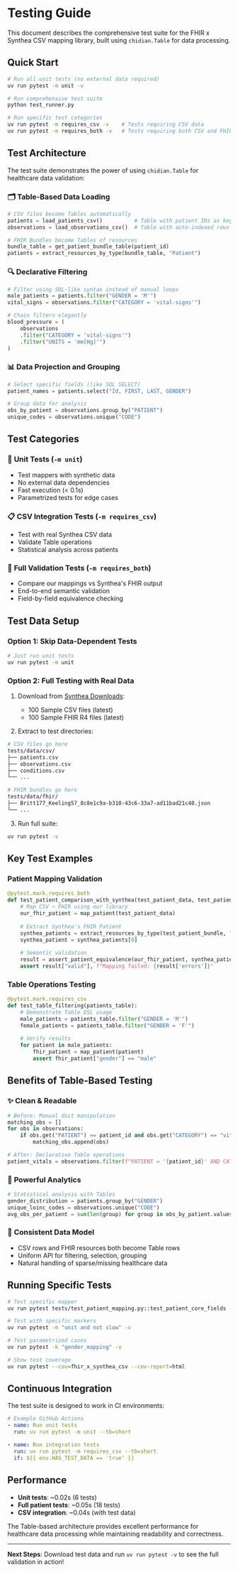 # Testing Guide

This document describes the comprehensive test suite for the FHIR x Synthea CSV mapping library, built using `chidian.Table` for data processing.

## Quick Start

```bash
# Run all unit tests (no external data required)
uv run pytest -m unit -v

# Run comprehensive test suite
python test_runner.py

# Run specific test categories
uv run pytest -m requires_csv -v    # Tests requiring CSV data
uv run pytest -m requires_both -v   # Tests requiring both CSV and FHIR data
```

## Test Architecture

The test suite demonstrates the power of using `chidian.Table` for healthcare data validation:

### 🗂️ **Table-Based Data Loading**

```python
# CSV files become Tables automatically
patients = load_patients_csv()          # Table with patient IDs as keys
observations = load_observations_csv()  # Table with auto-indexed rows

# FHIR Bundles become Tables of resources  
bundle_table = get_patient_bundle_table(patient_id)
patients = extract_resources_by_type(bundle_table, "Patient")
```

### 🔍 **Declarative Filtering**

```python
# Filter using SQL-like syntax instead of manual loops
male_patients = patients.filter("GENDER = 'M'")
vital_signs = observations.filter("CATEGORY = 'vital-signs'")

# Chain filters elegantly
blood_pressure = (
    observations
    .filter("CATEGORY = 'vital-signs'")
    .filter("UNITS = 'mm[Hg]'")
)
```

### 📊 **Data Projection and Grouping**

```python
# Select specific fields (like SQL SELECT)
patient_names = patients.select("Id, FIRST, LAST, GENDER")

# Group data for analysis
obs_by_patient = observations.group_by("PATIENT")
unique_codes = observations.unique("CODE")
```

## Test Categories

### 🧪 **Unit Tests** (`-m unit`)
- Test mappers with synthetic data
- No external data dependencies
- Fast execution (< 0.1s)
- Parametrized tests for edge cases

### 📋 **CSV Integration Tests** (`-m requires_csv`)  
- Test with real Synthea CSV data
- Validate Table operations
- Statistical analysis across patients

### 🔬 **Full Validation Tests** (`-m requires_both`)
- Compare our mappings vs Synthea's FHIR output
- End-to-end semantic validation
- Field-by-field equivalence checking

## Test Data Setup

### Option 1: Skip Data-Dependent Tests
```bash
# Just run unit tests
uv run pytest -m unit
```

### Option 2: Full Testing with Real Data
1. Download from [Synthea Downloads](https://synthea.mitre.org/downloads):
   - 100 Sample CSV files (latest)
   - 100 Sample FHIR R4 files (latest)

2. Extract to test directories:
```bash
# CSV files go here
tests/data/csv/
├── patients.csv
├── observations.csv
├── conditions.csv
└── ...

# FHIR bundles go here  
tests/data/fhir/
├── Britt177_Keeling57_8c8e1c9a-b310-43c6-33a7-ad11bad21c40.json
└── ...
```

3. Run full suite:
```bash
uv run pytest -v
```

## Key Test Examples

### Patient Mapping Validation
```python
@pytest.mark.requires_both
def test_patient_comparison_with_synthea(test_patient_data, test_patient_bundle):
    # Map CSV → FHIR using our library
    our_fhir_patient = map_patient(test_patient_data)
    
    # Extract Synthea's FHIR Patient  
    synthea_patients = extract_resources_by_type(test_patient_bundle, "Patient")
    synthea_patient = synthea_patients[0]
    
    # Semantic validation
    result = assert_patient_equivalence(our_fhir_patient, synthea_patient)
    assert result["valid"], f"Mapping failed: {result['errors']}"
```

### Table Operations Testing
```python
@pytest.mark.requires_csv  
def test_table_filtering(patients_table):
    # Demonstrate Table DSL usage
    male_patients = patients_table.filter("GENDER = 'M'")
    female_patients = patients_table.filter("GENDER = 'F'")
    
    # Verify results
    for patient in male_patients:
        fhir_patient = map_patient(patient)
        assert fhir_patient["gender"] == "male"
```

## Benefits of Table-Based Testing

### ✨ **Clean & Readable**
```python
# Before: Manual dict manipulation
matching_obs = []
for obs in observations:
    if obs.get("PATIENT") == patient_id and obs.get("CATEGORY") == "vital-signs":
        matching_obs.append(obs)

# After: Declarative Table operations  
patient_vitals = observations.filter(f"PATIENT = '{patient_id}' AND CATEGORY = 'vital-signs'")
```

### 🚀 **Powerful Analytics**
```python
# Statistical analysis with Tables
gender_distribution = patients.group_by("GENDER")
unique_loinc_codes = observations.unique("CODE")
avg_obs_per_patient = sum(len(group) for group in obs_by_patient.values()) / len(obs_by_patient)
```

### 🔗 **Consistent Data Model**
- CSV rows and FHIR resources both become Table rows
- Uniform API for filtering, selection, grouping
- Natural handling of sparse/missing healthcare data

## Running Specific Tests

```bash
# Test specific mapper
uv run pytest tests/test_patient_mapping.py::test_patient_core_fields -v

# Test with specific markers
uv run pytest -m "unit and not slow" -v

# Test parametrized cases
uv run pytest -k "gender_mapping" -v

# Show test coverage
uv run pytest --cov=fhir_x_synthea_csv --cov-report=html
```

## Continuous Integration

The test suite is designed to work in CI environments:

```yaml
# Example GitHub Actions
- name: Run unit tests
  run: uv run pytest -m unit --tb=short

- name: Run integration tests  
  run: uv run pytest -m requires_csv --tb=short
  if: ${{ env.HAS_TEST_DATA == 'true' }}
```

## Performance

- **Unit tests**: ~0.02s (6 tests)
- **Full patient tests**: ~0.05s (18 tests)  
- **CSV integration**: ~0.04s (with test data)

The Table-based architecture provides excellent performance for healthcare data processing while maintaining readability and correctness.

---

**Next Steps**: Download test data and run `uv run pytest -v` to see the full validation in action!